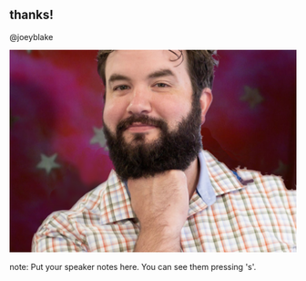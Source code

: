 ##  thanks!

@joeyblake

![](resources/images/thx.jpg)<!-- .element class="plain" -->

note:
    Put your speaker notes here.
    You can see them pressing 's'.
